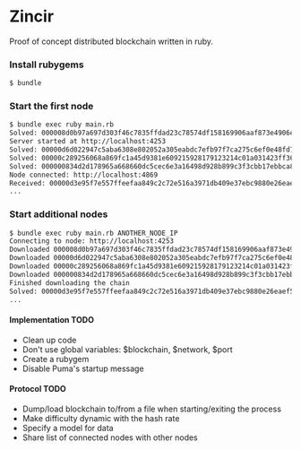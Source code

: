 # Zincir

Proof of concept distributed blockchain written in ruby.

### Install rubygems

```bash
$ bundle
```

### Start the first node

```bash
$ bundle exec ruby main.rb
Solved: 000008d0b97a697d303f46c7835ffdad23c78574df158169906aaf873e4906e7 1
Server started at http://localhost:4253
Solved: 00000d6d022947c5aba6308e802052a305eabdc7efb97f7ca275c6ef0e48fd70 2
Solved: 00000c289256068a869fc1a45d9381e609215928179123214c01a031423ff36e 3
Solved: 000000834d2d178965a668660dc5cec6e3a16498d928b899c3f3cbb17ebbca82 4
Node connected: http://localhost:4869
Received: 00000d3e95f7e557ffeefaa849c2c72e516a3971db409e37ebc9880e26eaef51 5
...
```

### Start additional nodes

```bash
$ bundle exec ruby main.rb ANOTHER_NODE_IP
Connecting to node: http://localhost:4253
Downloaded 000008d0b97a697d303f46c7835ffdad23c78574df158169906aaf873e4906e7 1
Downloaded 00000d6d022947c5aba6308e802052a305eabdc7efb97f7ca275c6ef0e48fd70 2
Downloaded 00000c289256068a869fc1a45d9381e609215928179123214c01a031423ff36e 3
Downloaded 000000834d2d178965a668660dc5cec6e3a16498d928b899c3f3cbb17ebbca82 4
Finished downloading the chain
Solved: 00000d3e95f7e557ffeefaa849c2c72e516a3971db409e37ebc9880e26eaef51 5
...
```

#### Implementation TODO

- Clean up code
- Don't use global variables: $blockchain, $network, $port
- Create a rubygem
- Disable Puma's startup message 

#### Protocol TODO

- Dump/load blockchain to/from a file when starting/exiting the process
- Make difficulty dynamic with the hash rate
- Specify a model for data
- Share list of connected nodes with other nodes
